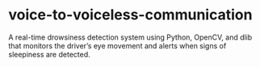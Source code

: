 # voice-to-voiceless-communication
A real-time drowsiness detection system using Python, OpenCV, and dlib that monitors the driver’s eye movement and alerts when signs of sleepiness are detected.

